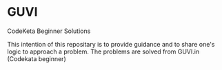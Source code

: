 # GUVI
CodeKeta Beginner Solutions

This intention of this repositary is to provide guidance and to share one's logic to approach a problem.
The problems are solved from GUVI.in (Codekata beginner)
